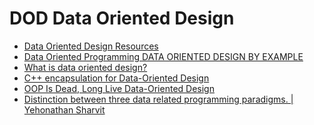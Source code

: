 DOD Data Oriented Design
========================

* [Data Oriented Design Resources](https://github.com/dbartolini/data-oriented-design)
* [Data Oriented Programming DATA ORIENTED DESIGN BY EXAMPLE](https://dataorientedprogramming.wordpress.com/tag/mike-acton/)
* [What is data oriented design?](https://stackoverflow.com/questions/1641580/what-is-data-oriented-design)
* [C++ encapsulation for Data-Oriented Design](http://bannalia.blogspot.kr/2015/08/c-encapsulation-for-data-oriented-design.html)
* [OOP Is Dead, Long Live Data-Oriented Design](https://www.youtube.com/watch?v=g1TsP60z2OQ)
* [Distinction between three data related programming paradigms. | Yehonathan Sharvit](https://blog.klipse.tech/visualization/2021/02/16/data-related-paradigms.html)

